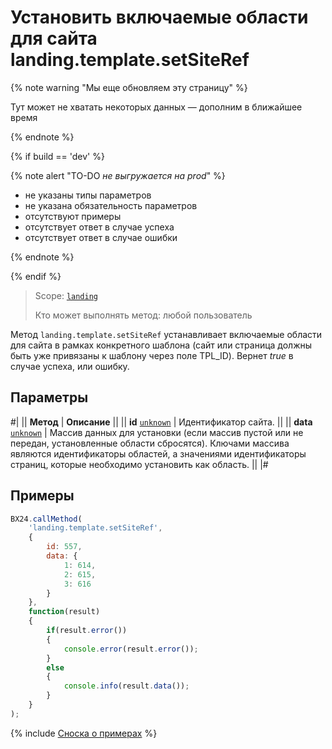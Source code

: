 # Установить включаемые области для сайта landing.template.setSiteRef

{% note warning "Мы еще обновляем эту страницу" %}

Тут может не хватать некоторых данных — дополним в ближайшее время

{% endnote %}

{% if build == 'dev' %}

{% note alert "TO-DO _не выгружается на prod_" %}

- не указаны типы параметров
- не указана обязательность параметров
- отсутствуют примеры
- отсутствует ответ в случае успеха
- отсутствует ответ в случае ошибки

{% endnote %}

{% endif %}

> Scope: [`landing`](../../scopes/permissions.md)
>
> Кто может выполнять метод: любой пользователь

Метод `landing.template.setSiteRef` устанавливает включаемые области для сайта в рамках конкретного шаблона (сайт или страница должны быть уже привязаны к шаблону через поле TPL_ID). Вернет *true* в случае успеха, или ошибку.

## Параметры

#|
|| **Метод** | **Описание** ||
|| **id**
[`unknown`](../../data-types.md) | Идентификатор сайта. ||
|| **data**
[`unknown`](../../data-types.md) | Массив данных для установки (если массив пустой или не передан, установленные области сбросятся). Ключами массива являются идентификаторы областей, а значениями идентификаторы страниц, которые необходимо установить как область. ||
|#

## Примеры

```js
BX24.callMethod(
    'landing.template.setSiteRef',
    {
        id: 557,
        data: {
            1: 614,
            2: 615,
            3: 616
        }
    },
    function(result)
    {
        if(result.error())
        {
            console.error(result.error());
        }
        else
        {
            console.info(result.data());
        }
    }
);
```

{% include [Сноска о примерах](../../../_includes/examples.md) %}
